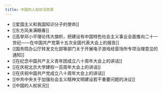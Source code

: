 ```yaml
---
title: 中国的人权状况目录
---
```

- [[爱国主义和我国知识分子的使命]]
- [[东方风来满眼春]]
- [[高举邓小平理论伟大旗帜，把建设有中国特色社会主义事业全面推向二十一世纪——在中国共产党第十五次全国代表大会上的报告]]
- [[国务院办公厅转发文化部等部门关于开展电子游戏经营场所专项治理意见的通知]]
- [[在纪念中国共产主义青年团成立八十周年大会上的讲话]]
- [[在庆祝北京大学建校一百周年大会上的讲话]]
- [[在庆祝中国共产党成立八十周年大会上的讲话]]
- [[中共中央关于加强社会主义精神文明建设若干重要问题的决议]]
- [[中国的人权状况]]
